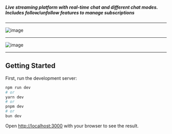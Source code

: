 ##### Live streaming platform with real-time chat and different chat modes. Includes follow/unfollow features to manage subscriptions

---

![image](https://github.com/user-attachments/assets/93735202-2229-4bd3-85bd-83bacb2ffa71)


---

![image](https://github.com/user-attachments/assets/efcb6018-30c0-4a0d-ab71-05e7ea611653)


---


## Getting Started

First, run the development server:

```bash
npm run dev
# or
yarn dev
# or
pnpm dev
# or
bun dev
```

Open [http://localhost:3000](http://localhost:3000) with your browser to see the result.


